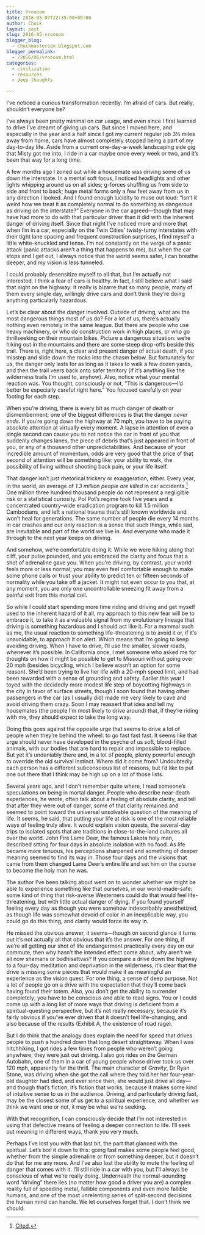 ```yaml
---
title: Vroooom
date: 2016-05-07T22:35:00+00:00
author: Chuck
layout: post
slug: 2016-05-vroooom
blogger_blog:
  - chuckmasterson.blogspot.com
blogger_permalink:
  - /2016/05/vroooom.html
categories:
  - civilization
  - resources
  - deep thoughts

---
```


I’ve noticed a curious transformation recently. I’m afraid of cars. But really,
shouldn’t everyone be?

I’ve always been pretty minimal on car usage, and even since I first learned to
drive I’ve dreamt of giving up cars. But since I moved here, and especially in
the year and a half since I got my current regular job 3½ miles away from home,
cars have almost completely stopped being a part of my day-to-day life. Aside
from a current one-day-a-week landscaping side gig that Misty got me into, I
ride in a car maybe once every week or two, and it’s been that way for a long
time.

A few months ago I zoned out while a housemate was driving some of us down the
interstate. In a mental soft focus, I noticed headlights and other lights
whipping around us on all sides; g-forces shuffling us from side to side and
front to back; huge metal forms only a few feet away from us in any direction I
looked. And I found enough lucidity to muse out loud: “Isn’t it weird how we
treat it as completely normal to do something as dangerous as driving on the
interstate?” Everyone in the car agreed—though that may have had more to do
with that particular driver than it did with the inherent danger of driving
itself. Since that night I’ve noticed more and more that when I’m in a car,
especially on the Twin Cities’ twisty-turny interstates with their tight lane
spacing and frequent construction surprises, I find myself a little
white-knuckled and tense. I’m not constantly on the verge of a panic attack
(panic attacks aren’t a thing that happens to me), but when the car stops and I
get out, I always notice that the world seems safer, I can breathe deeper, and
my vision is less tunneled.

I could probably desensitize myself to all that, but I’m actually not
interested. I think a fear of cars is healthy. In fact, I still believe what I
said that night on the highway: it really is bizarre that so many people, many
of them every single day, willingly drive cars and don’t think they’re doing
anything particularly hazardous.

Let’s be clear about the danger involved. Outside of driving, what are the most
dangerous things most of us do? For a lot of us, there’s actually nothing even
remotely in the same league. But there are people who use heavy machinery, or
who do construction work in high places, or who go thrillseeking on their
mountain bikes. Picture a dangerous situation: we’re hiking out in the
mountains and there are some steep drop-offs beside this trail. There is, right
here, a clear and present danger of actual death, if you misstep and slide down
the rocks into the chasm below. But fortunately for us, the danger only lasts
for as long as it takes to walk a few dozen yards, and then the trail veers
back onto safer territory (if it’s anything like the wilderness trails I’m used
to, anyhow). Also, notice what your mental reaction was. You thought,
consciously or not, “This is dangerous—I’d better be especially careful right
here.” You focused carefully on your footing for each step.

When you’re driving, there is every bit as much danger of death or
dismemberment; one of the biggest differences is that the danger *never ends*.
If you’re going down the highway at 70 mph, you have to be paying absolute
attention at virtually every moment. A lapse in attention of even a single
second can cause you to not notice the car in front of you that suddenly
changes lanes, the piece of debris that’s just appeared in front of you, or any
of a thousand other unpredictabilities. And because of your incredible amount
of momentum, odds are very good that the price of that second of attention will
be something like: your ability to walk, the possibility of living without
shooting back pain, or your life itself.

That danger isn’t just rhetorical trickery or exaggeration, either. Every year,
in the world, an average of *1.3 million people *are* killed* in car
accidents.[^1] One million three hundred thousand people do not represent a
negligible risk or a statistical curiosity. Pol Pot’s regime took five years
and a concentrated country-wide eradication program to kill 1.5 million
Cambodians, and left a national trauma that’s still known worldwide and won’t
heal for generations. The same number of people die every 14 months in car
crashes and our only reaction is a sense that such things, while sad, are
inevitable and part of the world we live in. And everyone who made it through
to the next year keeps on driving.

And somehow, we’re comfortable doing it. While we were hiking along that cliff,
your pulse pounded, and you embraced the clarity and focus that a shot of
adrenaline gave you. When you’re driving, by contrast, your world feels more or
less normal; you may even feel comfortable enough to make some phone calls or
trust your ability to predict ten or fifteen seconds of normality while you
take off a jacket. It might not even occur to you that, at any moment, you are
only one uncontrollable sneezing fit away from a painful exit from this mortal
coil.

So while I could start spending more time riding and driving and get myself
used to the inherent hazard of it all, my approach to this new fear will be to
embrace it, to take it as a valuable signal from my evolutionary lineage that
driving is something hazardous and I should act like it. For a mammal such as
me, the usual reaction to something life-threatening is to avoid it or, if it’s
unavoidable, to approach it on alert. Which means that I’m going to keep
avoiding driving. When I have to drive, I’ll use the smaller, slower roads,
whenever it’s possible. In California once, I met someone who asked me for
thoughts on how it might be possible to get to Missouri without going over 20
mph (besides bicycling, which I believe wasn’t an option for some reason).
She’d been trying to live her life with a 20-mph speed limit, and had been
rewarded with a sense of grounding and safety. Earlier this year I toyed with
the decidedly more modest life step of boycotting highways in  the city in
favor of surface streets, though I soon found that having other passengers in
the car (as I usually did) made me very likely to cave and avoid driving them
crazy. Soon I may reassert that idea and tell my housemates (the people I’m
most likely to drive around) that, if they’re riding with me, they should
expect to take the long way.

Doing this goes against the opposite urge that seems to drive a lot of people
when they’re behind the wheel: to go fast fast fast. It seems like that urge
should never have developed in the psyche of us soft, blood-filled animals,
with our bodies that are hard to repair and impossible to replace. But yet it’s
undeniably there and, in a lot of people, plenty powerful enough to override
the old survival instinct. Where did it come from? Undoubtedly each person has
a different subconscious list of reasons, but I’d like to put one out there
that I think may be high up on a lot of those lists.

Several years ago, and I don’t remember quite where, I read someone’s
speculations on being in mortal danger. People who describe near-death
experiences, he wrote, often talk about a feeling of absolute clarity, and tell
that after they were out of danger, some of that clarity remained and seemed to
point toward the universal unsolvable question of the meaning of life. It
seems, he said, that putting your life at risk is one of the most reliable ways
of feeling truly alive. It would explain vision quests, the several-day trips
to isolated spots that are traditions in close-to-the-land cultures all over
the world. John Fire Lame Deer, the famous Lakota holy man, described sitting
for four days in absolute isolation with no food. As life became more tenuous,
his perceptions sharpened and something of deeper meaning seemed to find its
way in. Those four days and the visions that came from them changed Lame Deer’s
entire life and set him on the course to become the holy man he was.

The author I’ve been talking about went on to wonder whether we might be able
to experience something like that ourselves, in our world-made-safe: some kind
of thing that risk-averse Westerners could do that would feel life-threatening,
but with little actual danger of dying. If you found yourself feeling every day
as though you were somehow indescribably anesthetized, as though life was
somewhat devoid of color in an inexplicable way, you could go do this thing,
and clarity would force its way in.

He missed the obvious answer, it seems—though on second glance it turns out
it’s not actually all that obvious that it’s the answer. For one thing, if
we’re all getting our shot of life endangerment practically every day on our
commute, then why hasn’t the intended effect come about, why aren’t we all now
shamans or bodhisattvas? If you compare a drive down the highway to a four-day
meditation and deprivation in the wilderness, it’s clear that the drive is
missing some pieces that would make it as meaningful an experience as the
vision quest. For one thing, a sense of deep purpose. Not a lot of people go on
a drive with the expectation that they’ll come back having found their totem.
Also, you don’t get the ability to surrender completely; you have to be
conscious and able to read signs. You or I could come up with a long list of
more ways that driving is deficient from a spiritual-questing perspective, but
it’s not really necessary, because it’s fairly obvious if you’ve ever driven
that it doesn’t feel life-changing, and also because of the results (Exhibit A,
the existence of road rage).

But I do think that the analogy does explain the need for speed that drives
people to push a hundred down that long desert straightaway. When I was
hitchhiking, I got rides a few times from people who weren’t going anywhere;
they were just out driving. I also got rides on the German Autobahn, one of
them in a car of young people whose driver took us over 120 mph, apparently for
the thrill. The main character of *Gravity*, Dr Ryan Stone, was driving when
she got the call where they told her her four-year-old daughter had died, and
ever since then, she would just drive all day—and though that’s fiction, it’s
fiction that works, because it makes some kind of intuitive sense to us in the
audience. Driving, and particularly driving fast, may be the closest some of us
get to a spiritual experience, and whether we think we want one or not, it may
be what we’re seeking.

With that recognition, I can consciously decide that I’m not interested in
using that defective means of feeling a deeper connection to life. I’ll seek
out meaning in different ways, thank you very much.

Perhaps I’ve lost you with that last bit, the part that glanced with the
spiritual. Let’s boil it down to this: going fast makes some people feel good,
whether from the simple adrenaline or from something deeper, but it doesn’t do
that for me any more. And I’ve also lost the ability to mute the feeling of
danger that comes with it. I’ll still ride in a car with you, but I’ll always
be conscious of what we’re really doing. Underneath the normal-sounding word
“driving” there lies (no matter how good a driver you are) a complex reality
full of speeding metal, fallible components and even more fallible humans, and
one of the most unrelenting series of split-second decisions the human mind can
handle. We let ourselves forget that. I don’t think we should.

[^1]: [Cited.](http://asirt.org/initiatives/informing-road-users/road-safety-facts/road-crash-statistics)
